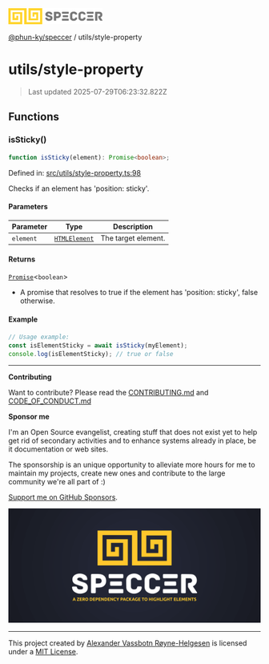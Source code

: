 <div><img alt="SPECCER logo" src="https://raw.githubusercontent.com/phun-ky/speccer/main/public/logo-speccer-horizontal-colored-package.svg?raw=true" style="max-height:32px;"/></div>

[@phun-ky/speccer](../README.md) / utils/style-property

# utils/style-property

> Last updated 2025-07-29T06:23:32.822Z

## Functions

### isSticky()

```ts
function isSticky(element): Promise<boolean>;
```

Defined in:
[src/utils/style-property.ts:98](https://github.com/phun-ky/speccer/blob/main/src/utils/style-property.ts#L98)

Checks if an element has 'position: sticky'.

#### Parameters

| Parameter | Type                                                                    | Description         |
| --------- | ----------------------------------------------------------------------- | ------------------- |
| `element` | [`HTMLElement`](https://developer.mozilla.org/docs/Web/API/HTMLElement) | The target element. |

#### Returns

[`Promise`](https://developer.mozilla.org/docs/Web/JavaScript/Reference/Global_Objects/Promise)<`boolean`>

- A promise that resolves to true if the element has 'position: sticky', false
  otherwise.

#### Example

```ts
// Usage example:
const isElementSticky = await isSticky(myElement);
console.log(isElementSticky); // true or false
```

---

**Contributing**

Want to contribute? Please read the
[CONTRIBUTING.md](https://github.com/phun-ky/speccer/blob/main/CONTRIBUTING.md)
and
[CODE_OF_CONDUCT.md](https://github.com/phun-ky/speccer/blob/main/CODE_OF_CONDUCT.md)

**Sponsor me**

I'm an Open Source evangelist, creating stuff that does not exist yet to help
get rid of secondary activities and to enhance systems already in place, be it
documentation or web sites.

The sponsorship is an unique opportunity to alleviate more hours for me to
maintain my projects, create new ones and contribute to the large community
we're all part of :)

[Support me on GitHub Sponsors](https://github.com/sponsors/phun-ky).

![Speccer banner, with logo and slogan: A zero dependency package to annotate or highlight elements](https://github.com/phun-ky/speccer/blob/main/public/speccer-banner.png?raw=true)

---

This project created by [Alexander Vassbotn Røyne-Helgesen](http://phun-ky.net)
is licensed under a [MIT License](https://choosealicense.com/licenses/mit/).
